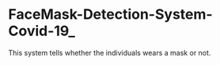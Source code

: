 # FaceMask-Detection-System-Covid-19_
This system tells whether the individuals wears a mask or not. 
